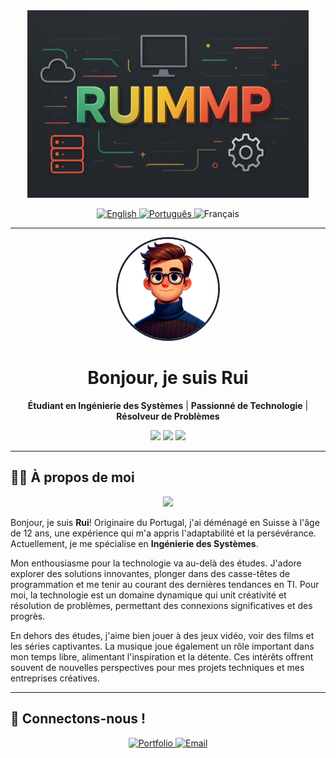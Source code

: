 <div align="center">
  <img src="assets/images/banner.png" alt="Bannière" height="300" />
</div>

<p align="center">
  <a href="README.md">
    <img src="https://img.shields.io/badge/EN-English-1f2937?style=for-the-badge" alt="English"/>
  </a>
  <a href="README.pt.md">
    <img src="https://img.shields.io/badge/PT-Português-16a34a?style=for-the-badge" alt="Português"/>
  </a>
  <img src="https://img.shields.io/badge/FR-Français-2563eb?style=for-the-badge" alt="Français"/>
</p>

---

<div align="center">
  <img src="assets/images/avatar.png" alt="Avatar" width="160" style="border-radius: 50%; border: 3px solid #1f2937;" />

  <h1>Bonjour, je suis Rui</h1>
  <p><b>Étudiant en Ingénierie des Systèmes</b> | <b>Passionné de Technologie</b> | <b>Résolveur de Problèmes</b></p>

  <img src="https://img.shields.io/badge/Suisse-ef4444?style=for-the-badge" />
  <img src="https://img.shields.io/badge/CPNV-2563eb?style=for-the-badge" />
  <img src="https://img.shields.io/badge/Infrastructure-16a34a?style=for-the-badge" />
  <br/>
</div>

---

## 🙋‍♂️ À propos de moi

<div align="center">
  <img src="https://media.giphy.com/media/L8K62iTDkzGX6/giphy.gif" width="80px">
</div>

<p>
  Bonjour, je suis <b>Rui</b>! Originaire du Portugal, j'ai déménagé en Suisse à l'âge de 12 ans, une expérience qui m'a appris l'adaptabilité et la persévérance. Actuellement, je me spécialise en <b>Ingénierie des Systèmes</b>.
</p>
<p>
  Mon enthousiasme pour la technologie va au-delà des études. J'adore explorer des solutions innovantes, plonger dans des casse-têtes de programmation et me tenir au courant des dernières tendances en TI. Pour moi, la technologie est un domaine dynamique qui unit créativité et résolution de problèmes, permettant des connexions significatives et des progrès.
</p>
<p>
  En dehors des études, j'aime bien jouer à des jeux vidéo, voir des films et les séries captivantes. La musique joue également un rôle important dans mon temps libre, alimentant l'inspiration et la détente. Ces intérêts offrent souvent de nouvelles perspectives pour mes projets techniques et mes entreprises créatives.
</p>

---

## 📩 Connectons-nous !

<p align="center">
  <a href="https://portfolio.ruimmp.com/" target="_blank">
    <img src="https://img.shields.io/badge/Portfolio-Visitez%20mon%20site-2563eb?style=for-the-badge&logo=google-chrome&logoColor=white" alt="Portfolio"/>
  </a>
  <a href="mailto:contact@ruimmp.com" target="_blank">
    <img src="https://img.shields.io/badge/Email-Contactez--moi-D14836?style=for-the-badge&logo=gmail&logoColor=white" alt="Email"/>
  </a>
</p>
